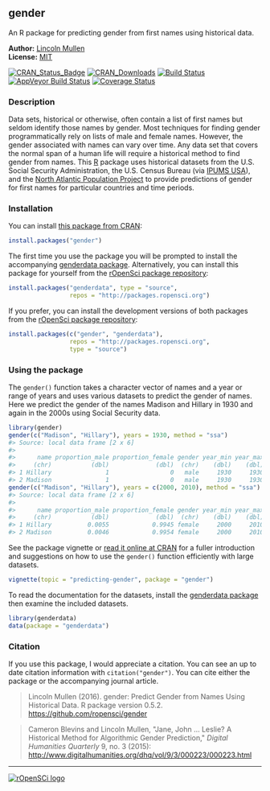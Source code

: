 <!-- README.md is generated from README.Rmd. Please edit that file -->
gender
------

An R package for predicting gender from first names using historical data.

**Author:** [Lincoln Mullen](http://lincolnmullen.com)<br> **License:** [MIT](http://opensource.org/licenses/MIT)<br>

[![CRAN\_Status\_Badge](http://www.r-pkg.org/badges/version/gender)](http://cran.r-project.org/package=gender) [![CRAN\_Downloads](http://cranlogs.r-pkg.org/badges/grand-total/gender)](http://cran.r-project.org/package=gender) [![Build Status](https://travis-ci.org/ropensci/gender.svg?branch=master)](https://travis-ci.org/ropensci/gender) [![AppVeyor Build Status](https://ci.appveyor.com/api/projects/status/github/ropensci/gender?branch=master&svg=true)](https://ci.appveyor.com/project/ropensci/gender) [![Coverage Status](https://img.shields.io/codecov/c/github/ropensci/gender/master.svg)](https://codecov.io/github/ropensci/gender?branch=master)

### Description

Data sets, historical or otherwise, often contain a list of first names but seldom identify those names by gender. Most techniques for finding gender programmatically rely on lists of male and female names. However, the gender associated with names can vary over time. Any data set that covers the normal span of a human life will require a historical method to find gender from names. This [R](http://www.r-project.org/) package uses historical datasets from the U.S. Social Security Administration, the U.S. Census Bureau (via [IPUMS USA](https://usa.ipums.org/usa/)), and the [North Atlantic Population Project](https://www.nappdata.org/napp/) to provide predictions of gender for first names for particular countries and time periods.

### Installation

You can install [this package from CRAN](http://cran.r-project.org/package=gender):

``` r
install.packages("gender")
```

The first time you use the package you will be prompted to install the accompanying [genderdata package](https://github.com/ropensci/genderdata). Alternatively, you can install this package for yourself from the [rOpenSci package repository](http://packages.ropensci.org/):

``` r
install.packages("genderdata", type = "source",
                 repos = "http://packages.ropensci.org")
```

If you prefer, you can install the development versions of both packages from the [rOpenSci package repository](http://packages.ropensci.org/):

``` r
install.packages(c("gender", "genderdata"),
                 repos = "http://packages.ropensci.org",
                 type = "source")
```

### Using the package

The `gender()` function takes a character vector of names and a year or range of years and uses various datasets to predict the gender of names. Here we predict the gender of the names Madison and Hillary in 1930 and again in the 2000s using Social Security data.

``` r
library(gender)
gender(c("Madison", "Hillary"), years = 1930, method = "ssa")
#> Source: local data frame [2 x 6]
#> 
#>      name proportion_male proportion_female gender year_min year_max
#>     (chr)           (dbl)             (dbl)  (chr)    (dbl)    (dbl)
#> 1 Hillary               1                 0   male     1930     1930
#> 2 Madison               1                 0   male     1930     1930
gender(c("Madison", "Hillary"), years = c(2000, 2010), method = "ssa")
#> Source: local data frame [2 x 6]
#> 
#>      name proportion_male proportion_female gender year_min year_max
#>     (chr)           (dbl)             (dbl)  (chr)    (dbl)    (dbl)
#> 1 Hillary          0.0055            0.9945 female     2000     2010
#> 2 Madison          0.0046            0.9954 female     2000     2010
```

See the package vignette or [read it online at CRAN](https://cran.rstudio.com/web/packages/gender/vignettes/predicting-gender.html) for a fuller introduction and suggestions on how to use the `gender()` function efficiently with large datasets.

``` r
vignette(topic = "predicting-gender", package = "gender")
```

To read the documentation for the datasets, install the [genderdata package](https://github.com/ropensci/genderdata) then examine the included datasets.

``` r
library(genderdata)
data(package = "genderdata")
```

### Citation

If you use this package, I would appreciate a citation. You can see an up to date citation information with `citation("gender")`. You can cite either the package or the accompanying journal article.

> Lincoln Mullen (2016). gender: Predict Gender from Names Using Historical Data. R package version 0.5.2. <https://github.com/ropensci/gender>

> Cameron Blevins and Lincoln Mullen, "Jane, John ... Leslie? A Historical Method for Algorithmic Gender Prediction," *Digital Humanities Quarterly* 9, no. 3 (2015): <http://www.digitalhumanities.org/dhq/vol/9/3/000223/000223.html>

------------------------------------------------------------------------

[![rOpenSCi logo](http://ropensci.org/public_images/github_footer.png)](http://ropensci.org)
